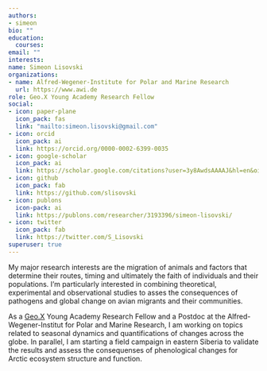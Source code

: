 ```yaml
---
authors:
- simeon
bio: ""
education:
  courses:
email: ""
interests:
name: Simeon Lisovski
organizations:
- name: Alfred-Wegener-Institute for Polar and Marine Research
  url: https://www.awi.de
role: Geo.X Young Academy Research Fellow
social:
- icon: paper-plane
  icon_pack: fas
  link: "mailto:simeon.lisovski@gmail.com"
- icon: orcid
  icon_pack: ai
  link: https://orcid.org/0000-0002-6399-0035
- icon: google-scholar
  icon_pack: ai
  link: https://scholar.google.com/citations?user=3y8AwdsAAAAJ&hl=en&oi=ao
- icon: github
  icon_pack: fab
  link: https://github.com/slisovski
- icon: publons
  icon-pack: ai
  link: https://publons.com/researcher/3193396/simeon-lisovski/
- icon: twitter
  icon_pack: fab
  link: https://twitter.com/S_Lisovski
superuser: true
---
```


My major research interests are the migration of animals and factors that determine their routes, timing and ultimately the faith of individuals and their populations. I’m particularly interested in combining theoretical, experimental and observational studies to asses the consequences of pathogens and global change on avian migrants and their communities.

As a [Geo.X](https://www.geo-x.net/en/) Young Academy Research Fellow and a Postdoc at the Alfred-Wegener-Institut for Polar and Marine Research, I am working on topics related to seasonal dynamics and quantifications of changes across the globe. In parallel, I am starting a field campaign in eastern Siberia to validate the results and assess the consequenses of phenological changes for Arctic ecosystem structure and function.